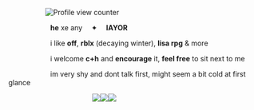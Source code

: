 <div align="left">

      ![Profile view counter](https://komarev.com/ghpvc/?username=seraphilia&color=#7ac0c4&label=PROFILE+VIEWS)

      **he** xe any   ✦  **IAYOR** 

      i like **off**, **rblx** (decaying winter), **lisa rpg**  &  more

      i welcome **c+h** and **encourage** it, **feel free** to sit next to me 

      im very shy and dont talk first, might seem a bit cold at first glance

            ![](https://files.catbox.moe/8rj6jy.png)![](https://files.catbox.moe/svad7u.png)![](https://files.catbox.moe/tqyg3i.png)

